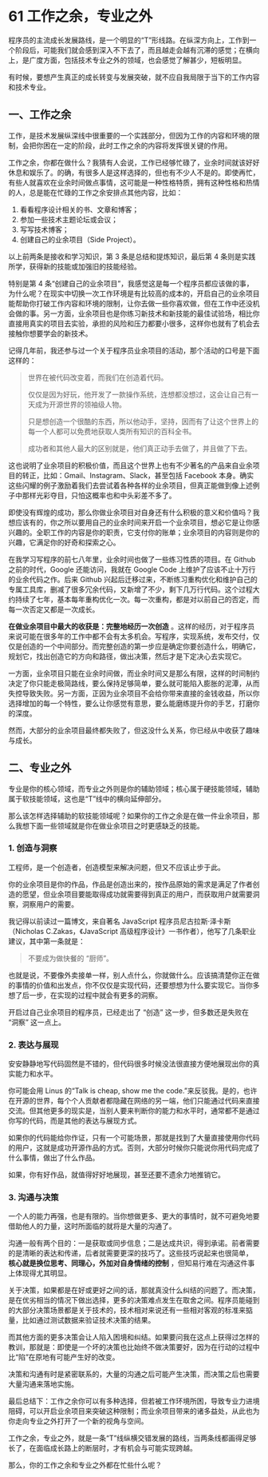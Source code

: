 61 工作之余，专业之外
============

程序员的主流成长发展路线，是一个明显的“T”形线路。在纵深方向上，工作到一个阶段后，可能我们就会感到深入不下去了，而且越走会越有沉滞的感觉；在横向上，是广度方面，包括技术专业之外的领域，也会感觉了解甚少，短板明显。

有时候，要想产生真正的成长转变与发展突破，就不应自我局限于当下的工作内容和技术专业。

一、工作之余
------

工作，是技术发展纵深线中很重要的一个实践部分，但因为工作的内容和环境的限制，会把你困在一定的阶段，此时工作之余的内容将发挥很关键的作用。

工作之余，你都在做什么？我猜有人会说，工作已经够忙碌了，业余时间就该好好休息和娱乐了。的确，有很多人是这样选择的，但也有不少人不是的。即使再忙，有些人就喜欢在业余时间做点事情，这可能是一种性格特质，拥有这种性格和热情的人，总是能在忙碌的工作之余安排点其他内容，比如：

1. 看看程序设计相关的书、文章和博客；
2. 参加一些技术主题论坛或会议；
3. 写写技术博客；
4. 创建自己的业余项目（Side Project）。

以上前两条是接收和学习知识，第 3 条是总结和提炼知识，最后第 4 条则是实践所学，获得新的技能或加强旧的技能经验。

特别是第 4 条“创建自己的业余项目”，我感觉这是每一个程序员都应该做的事，为什么呢？在现实中切换一次工作环境是有比较高的成本的，开启自己的业余项目能帮助你打破工作内容和环境的限制，让你去做一些你喜欢做，但在工作中还没机会做的事。另一方面，业余项目也是你练习新技术和新技能的最佳试验场，相比你直接用真实的项目去实验，承担的风险和压力都要小很多，这样你也就有了机会去接触你想要学会的新技术。

记得几年前，我还参与过一个关于程序员业余项目的活动，那个活动的口号是下面这样的：

> 世界在被代码改变着，而我们在创造着代码。
>
> 仅仅是因为好玩，他开发了一款操作系统，连想都没想过，这会让自己有一天成为开源世界的领袖级人物。
>
> 只是想创造一个很酷的东西，所以他动手，坚持，因而有了让这个世界上的每一个人都可以免费地获取人类所有知识的百科全书。
>
> 成功者和其他人最大的区别就是，他们真正动手去做了，并且做了下去。

这也说明了业余项目的积极价值，而且这个世界上也有不少著名的产品来自业余项目的转正，比如：Gmail、Instagram、Slack，甚至包括 Facebook 本身。确实这些闪耀的例子激励着我们去尝试着各种各样的业余项目，但真正能做到像上述例子中那样光彩夺目，只怕这概率也和中头彩差不多了。

即使没有辉煌的成功，那么你做业余项目对自身还有什么积极的意义和价值吗？我想应该有的，你之所以要用自己的业余时间来开启一个业余项目，想必它是让你感兴趣的。全职工作的内容是你的职责，它支付你的账单；业余项目的内容则是你的兴趣，它满足你的好奇和探索之心。

在我学习写程序的前七八年里，业余时间也做了一些练习性质的项目。在 Github 之前的时代，Google 还能访问，我就在 Google Code 上维护了应该不止十万行的业余代码之作。后来 Github 兴起后迁移过来，不断练习重构优化和维护自己的专属工具库，删减了很多冗余代码，又新增了不少，剩下几万行代码。这个过程大约持续了七年，基本每年重构优化一次。每一次重构，都是对以前自己的否定，而每一次否定又都是一次成长。

 **在做业余项目中最大的收获是：完整地经历一次创造** 。这样的经历，对于程序员来说可能在很多年的工作中都不会有太多机会。写程序，实现系统，发布交付，仅仅是创造的一个中间部分。而完整创造的第一步应是确定你要创造什么，明确它，规划它，找出创造它的方向和路径，做出决策，然后才是下定决心去实现它。

一方面，业余项目只能在业余时间做，而业余时间又是那么有限，这样的时间制约决定了你只能走极简路线，要么保持足够简单，要么就可能陷入膨胀的泥潭，从而失控导致失败。另一方面，正因为业余项目不会给你带来直接的金钱收益，所以你选择增加的每一个特性，要么让你感觉有意思，要么能磨练提升你的手艺，打磨你的深度。

然而，大部分的业余项目最终都失败了，但这没什么关系，你已经从中收获了趣味与成长。

二、专业之外
------

专业是你的核心领域，而专业之外则是你的辅助领域；核心属于硬技能领域，辅助属于软技能领域，这也是“T”线中的横向延伸部分。

那么该怎样选择辅助的软技能领域呢？如果你的工作之余是在做一件业余项目，那么我想下面一些领域就是你在做业余项目之时更感缺乏的技能。

### 1. 创造与洞察

工程师，是一个创造者，创造模型来解决问题，但又不应该止步于此。

你的业余项目是你的作品，作品是创造出来的，按作品原始的需求是满足了作者创造的愿望，但业余项目要能取得成功就需要得到真正的用户，而获取用户就需要洞察，洞察用户的需要。

我记得以前读过一篇博文，来自著名 JavaScript 程序员尼古拉斯·泽卡斯（Nicholas C.Zakas，《JavaScript 高级程序设计》一书作者），他写了几条职业建议，其中第一条就是：

> 不要成为做快餐的 “厨师”。

也就是说，不要像外卖接单一样，别人点什么，你就做什么。应该搞清楚你正在做的事情的价值和出发点，你不仅仅是实现代码，还要想想为什么要实现它。当你多想了后一步，在实现的过程中就会有更多的洞察。

开启过自己业余项目的程序员，已经走出了 “创造” 这一步，但多数还是失败在 “洞察” 这一点上。

### 2. 表达与展现

安安静静地写代码固然是不错的，但代码很多时候没法很直接方便地展现出你的真实能力和水平。

你可能会用 Linus 的“Talk is cheap, show me the code.”来反驳我。是的，也许在开源的世界，每个个人贡献者都隐藏在网络的另一端，他们只能通过代码来直接交流。但其他更多的现实是，当别人要来判断你的能力和水平时，通常都不是通过你写的代码，而是其他的表达与展现方式。

如果你的代码能给你作证，只有一个可能场景，那就是找到了大量直接使用你代码的用户，这就是成功开源作品的方式。否则，大部分时候你只能说你用代码完成了什么事情，做出了什么作品。

如果，你有好作品，就值得好好地展现，甚至还要不遗余力地推销它。

### 3. 沟通与决策

一个人的能力再强，也是有限的。当你想做更多、更大的事情时，就不可避免地要借助他人的力量，这时所面临的就将是大量的沟通了。

沟通一般有两个目的：一是获取或同步信息；二是达成共识，得到承诺。前者需要的是清晰的表达和传递，后者就需要更深的技巧了。这些技巧说起来也很简单，  **核心就是换位思考、同理心，外加对自身情绪的控制** ，但知易行难在沟通这件事上体现得尤其明显。

关于决策，如果都是在好或更好之间的话，那就真没什么纠结的问题了。而决策，是在优劣相当的情况下做出选择，更多的决策难点发生在取舍之间。程序员能碰到的大部分决策场景都是关于技术的，技术相对来说还有一些相对客观的标准来掂量，比如通过测试数据来验证技术决策的结果。

而其他方面的更多决策会让人陷入困境和纠结。如果要问我在这点上获得过怎样的教训，那就是：即使是一个坏的决策也比始终不做决策要好，因为在行动的过程中比“陷”在原地有可能产生好的改变。

决策和沟通有时是紧密联系的，大量的沟通之后可能产生决策，而决策之后也需要大量沟通来落地实施。

最后总结下：工作之余你可以有多种选择，但若被工作环境所困，导致专业力进境阻碍，可以开启业余项目来突破这种限制；而业余项目带来的诸多益处，从此也为你走向专业之外打开了一个新的视角与空间。

工作之余，专业之外，就是一条“T”线纵横交错发展的路线，当两条线都画得足够长了，在面临成长路上的断层时，才有机会与可能实现跨越。

那么，你的工作之余和专业之外都在忙些什么呢？
